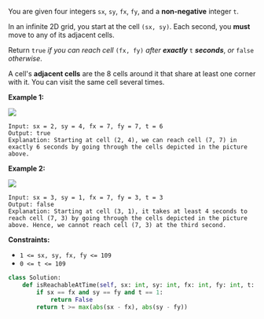You are given four integers  `sx`,  `sy`,  `fx`,  `fy`, and a  **non-negative**  integer  `t`.

In an infinite 2D grid, you start at the cell  `(sx, sy)`. Each second, you  **must**  move to any of its adjacent
cells.

Return  `true`  _if you can reach cell_ `(fx, fy)`  _after **exactly**_  `t`  **_seconds_**,  _or_  `false`
_otherwise_.

A cell's  **adjacent cells**  are the 8 cells around it that share at least one corner with it. You can visit the same
cell several times.

**Example 1:**

![](https://assets.leetcode.com/uploads/2023/08/05/example2.svg)

```
Input: sx = 2, sy = 4, fx = 7, fy = 7, t = 6
Output: true
Explanation: Starting at cell (2, 4), we can reach cell (7, 7) in exactly 6 seconds by going through the cells depicted in the picture above. 
```

**Example 2:**

![](https://assets.leetcode.com/uploads/2023/08/05/example1.svg)

```
Input: sx = 3, sy = 1, fx = 7, fy = 3, t = 3
Output: false
Explanation: Starting at cell (3, 1), it takes at least 4 seconds to reach cell (7, 3) by going through the cells depicted in the picture above. Hence, we cannot reach cell (7, 3) at the third second.
```

**Constraints:**

- `1 <= sx, sy, fx, fy <= 109`
- `0 <= t <= 109`

```python
class Solution:
    def isReachableAtTime(self, sx: int, sy: int, fx: int, fy: int, t: int) -> bool:
        if sx == fx and sy == fy and t == 1:
            return False
        return t >= max(abs(sx - fx), abs(sy - fy))
```